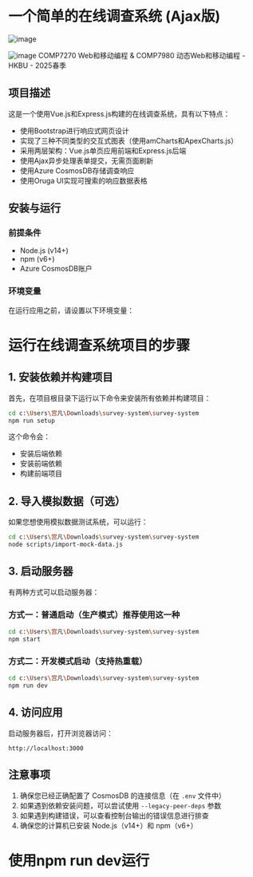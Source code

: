 # 一个简单的在线调查系统 (Ajax版)
![image](https://github.com/user-attachments/assets/b917d56f-b4be-49e1-b453-66eb94e77b5e)
 
 
 ![image](https://github.com/user-attachments/assets/46c6dd91-eaf6-42cc-8728-77b36c047bb4)
COMP7270 Web和移动编程 & COMP7980 动态Web和移动编程 - HKBU - 2025春季

## 项目描述

这是一个使用Vue.js和Express.js构建的在线调查系统，具有以下特点：

- 使用Bootstrap进行响应式网页设计
- 实现了三种不同类型的交互式图表（使用amCharts和ApexCharts.js）
- 采用两层架构：Vue.js单页应用前端和Express.js后端
- 使用Ajax异步处理表单提交，无需页面刷新
- 使用Azure CosmosDB存储调查响应
- 使用Oruga UI实现可搜索的响应数据表格

## 安装与运行

### 前提条件

- Node.js (v14+)
- npm (v6+)
- Azure CosmosDB账户

### 环境变量

在运行应用之前，请设置以下环境变量：

# 运行在线调查系统项目的步骤

## 1. 安装依赖并构建项目

首先，在项目根目录下运行以下命令来安装所有依赖并构建项目：

```bash
cd c:\Users\宫凡\Downloads\survey-system\survey-system
npm run setup
```

这个命令会：
- 安装后端依赖
- 安装前端依赖
- 构建前端项目

## 2. 导入模拟数据（可选）

如果您想使用模拟数据测试系统，可以运行：

```bash
cd c:\Users\宫凡\Downloads\survey-system\survey-system
node scripts/import-mock-data.js
```

## 3. 启动服务器

有两种方式可以启动服务器：

### 方式一：普通启动（生产模式）推荐使用这一种

```bash
cd c:\Users\宫凡\Downloads\survey-system\survey-system
npm start
```

### 方式二：开发模式启动（支持热重载）

```bash
cd c:\Users\宫凡\Downloads\survey-system\survey-system
npm run dev
```

## 4. 访问应用

启动服务器后，打开浏览器访问：

```
http://localhost:3000
```

## 注意事项

1. 确保您已经正确配置了 CosmosDB 的连接信息（在 `.env` 文件中）
2. 如果遇到依赖安装问题，可以尝试使用 `--legacy-peer-deps` 参数
3. 如果遇到构建错误，可以查看控制台输出的错误信息进行排查
4. 确保您的计算机已安装 Node.js（v14+）和 npm（v6+）
# 使用npm run dev运行

